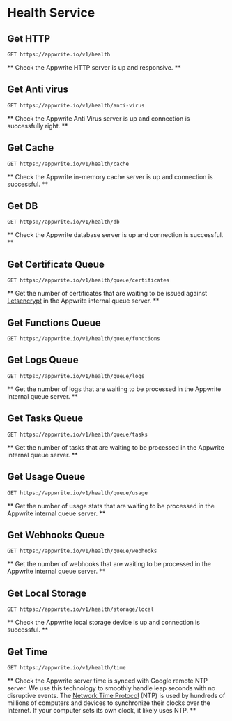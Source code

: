 # Health Service

## Get HTTP

```http request
GET https://appwrite.io/v1/health
```

** Check the Appwrite HTTP server is up and responsive. **

## Get Anti virus

```http request
GET https://appwrite.io/v1/health/anti-virus
```

** Check the Appwrite Anti Virus server is up and connection is successfully right. **

## Get Cache

```http request
GET https://appwrite.io/v1/health/cache
```

** Check the Appwrite in-memory cache server is up and connection is successful. **

## Get DB

```http request
GET https://appwrite.io/v1/health/db
```

** Check the Appwrite database server is up and connection is successful. **

## Get Certificate Queue

```http request
GET https://appwrite.io/v1/health/queue/certificates
```

** Get the number of certificates that are waiting to be issued against [Letsencrypt](https://letsencrypt.org/) in the Appwrite internal queue server. **

## Get Functions Queue

```http request
GET https://appwrite.io/v1/health/queue/functions
```

## Get Logs Queue

```http request
GET https://appwrite.io/v1/health/queue/logs
```

** Get the number of logs that are waiting to be processed in the Appwrite internal queue server. **

## Get Tasks Queue

```http request
GET https://appwrite.io/v1/health/queue/tasks
```

** Get the number of tasks that are waiting to be processed in the Appwrite internal queue server. **

## Get Usage Queue

```http request
GET https://appwrite.io/v1/health/queue/usage
```

** Get the number of usage stats that are waiting to be processed in the Appwrite internal queue server. **

## Get Webhooks Queue

```http request
GET https://appwrite.io/v1/health/queue/webhooks
```

** Get the number of webhooks that are waiting to be processed in the Appwrite internal queue server. **

## Get Local Storage

```http request
GET https://appwrite.io/v1/health/storage/local
```

** Check the Appwrite local storage device is up and connection is successful. **

## Get Time

```http request
GET https://appwrite.io/v1/health/time
```

** Check the Appwrite server time is synced with Google remote NTP server. We use this technology to smoothly handle leap seconds with no disruptive events. The [Network Time Protocol](https://en.wikipedia.org/wiki/Network_Time_Protocol) (NTP) is used by hundreds of millions of computers and devices to synchronize their clocks over the Internet. If your computer sets its own clock, it likely uses NTP. **

